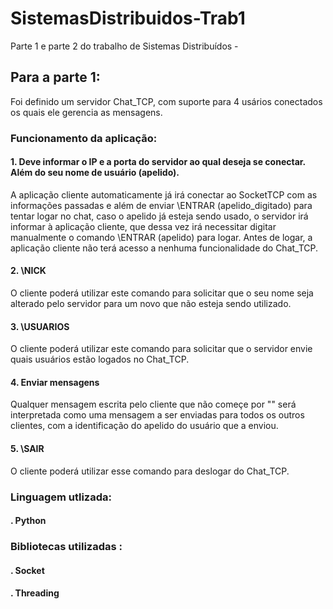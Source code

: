 # SistemasDistribuidos-Trab1
Parte 1 e parte 2 do trabalho de Sistemas Distribuídos -

## Para a parte 1:
Foi definido um servidor Chat_TCP, com suporte para 4 usários conectados os quais ele gerencia as mensagens.

### Funcionamento da aplicação:
#### 1. Deve informar o IP e a porta do servidor ao qual deseja se conectar. Além do seu nome de usuário (apelido).
A aplicação cliente automaticamente já irá conectar ao SocketTCP com as informações passadas e além de enviar \ENTRAR (apelido_digitado) para tentar logar no chat, caso o apelido já esteja sendo usado, o servidor irá informar à aplicação cliente, que dessa vez irá necessitar digitar manualmente o comando \ENTRAR (apelido) para logar.
Antes de logar, a aplicação cliente não terá acesso a nenhuma funcionalidade do Chat_TCP.

#### 2. \NICK 
O cliente poderá utilizar este comando para solicitar que o seu nome seja alterado pelo servidor para um novo que não esteja sendo utilizado.

#### 3. \USUARIOS
O cliente poderá utilizar este comando para solicitar que o servidor envie quais usuários estão logados no Chat_TCP.

#### 4. Enviar mensagens
Qualquer mensagem escrita pelo cliente que não começe por "\" será interpretada como uma mensagem a ser enviadas para todos os outros clientes, com a identificação do apelido do usuário que a enviou.

#### 5. \SAIR
 O cliente poderá utilizar esse comando para deslogar do Chat_TCP.

 ### Linguagem utlizada: 
 #### . Python
 ### Bibliotecas utilizadas :
 #### . Socket
 #### . Threading 

